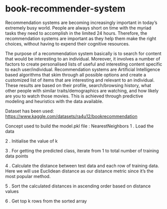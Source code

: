 # book-recommender-system
Recommendation systems are becoming increasingly important in today’s extremely busy world. People are always short on time with the myriad tasks they need to accomplish in the limited 24 hours. Therefore, the recommendation systems are important as they help them make the right choices, without having to expend their cognitive resources.

The purpose of a recommendation system basically is to search for content that would be interesting to an individual. Moreover, it involves a number of factors to create personalised lists of useful and interesting content specific to each user/individual. Recommendation systems are Artificial Intelligence based algorithms that skim through all possible options and create a customized list of items that are interesting and relevant to an individual. These results are based on their profile, search/browsing history, what other people with similar traits/demographics are watching, and how likely are you to watch those movies. This is achieved through predictive modeling and heuristics with the data available.

Dataset has been used:  https://www.kaggle.com/datasets/ra4u12/bookrecommendation

Concept used to build the model.pkl file : NearestNeighbors
1 . Load the data

2 . Initialise the value of k

3 . For getting the predicted class, iterate from 1 to total number of training data points

4 . Calculate the distance between test data and each row of training data. Here we will use Euclidean distance as our distance metric since it’s the most popular method.

5 . Sort the calculated distances in ascending order based on distance values

6 . Get top k rows from the sorted array
